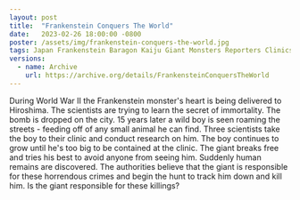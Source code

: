 ```yaml
---
layout: post
title:  "Frankenstein Conquers The World"
date:   2023-02-26 18:00:00 -0800
poster: /assets/img/frankenstein-conquers-the-world.jpg
tags: Japan Frankenstein Baragon Kaiju Giant Monsters Reporters Clinics Radiation Radioactivity Atomic Bombs Hydrogen Bombs
versions:
  - name: Archive
    url: https://archive.org/details/FrankensteinConquersTheWorld
---
```


During World War II the Frankenstein monster's heart is being delivered to Hiroshima. The scientists are trying to learn the secret of immortality. The bomb is dropped on the city. 15 years later a wild boy is seen roaming the streets - feeding off of any small animal he can find. Three scientists take the boy to their clinic and conduct research on him. The boy continues to grow until he's too big to be contained at the clinic. The giant breaks free and tries his best to avoid anyone from seeing him. Suddenly human remains are discovered. The authorities believe that the giant is responsible for these horrendous crimes and begin the hunt to track him down and kill him. Is the giant responsible for these killings? 
